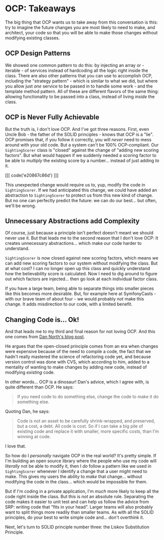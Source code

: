 # OCP: Takeaways

The big thing that OCP wants us to take away from this conversation is this: try to
imagine the future changes you are most likely to need to make, and architect,
your code so that you will be able to make those changes without modifying existing
classes.

## OCP Design Patterns

We showed one common pattern to do this: by injecting an array or - iterable - of
services instead of hardcoding all the logic right inside the class. There are
also other patterns that you can use to accomplish OCP, including the "strategy
pattern" - which is similar to what we did, but where you allow just *one* service
to be passed in to handle some work - and the template method pattern. All of
these are different flavors of the same thing: allowing functionality to be passed
*into* a class, instead of living *inside* the class.

## OCP is Never Fully Achievable

But the truth is, I don't love OCP. And I've got three reasons. First, even
Uncle Bob - the father of the SOLID principles - knows that OCP is a "lie". OCP
promises that, if you follow it correctly, you will *never* need to mess around
with your old code. But a system can't be 100% OCP-compliant. Our `SightingScorer`
class is "closed" against the change of "adding new scoring factors". But what
would happen if we suddenly needed a scoring factor to be able to *multiply* the
existing score by a number... instead of just adding *to* it. 

[[[ code('e20867c86d') ]]]

This unexpected change
would require us to, yup, modify the code in `SightingScorer`. If we had
anticipated this change, we could have added an abstraction to `SightingScorer`
to protect us from this new kind of change. But no one can perfectly predict the
future: we can do our best... but often, we'll be wrong.

## Unnecessary Abstractions add Complexity

Of course, just because a principle isn't perfect doesn't meant we should never
use it. But that leads me to the second reason that I don't love OCP: It creates
unnecessary abstractions... which make our code harder to understand.

`SightingScorer` is now closed against new scoring factors, which means we can add
new scoring factors to our system without modifying the class. But at what cost?
I can no longer open up this class and quickly understand how the believability
score is calculated. Now I need to dig around to figure out which factors are
injected... then go look at each individual factor class.

If you have a large team, being able to separate things into smaller pieces like
this becomes more desirable. But, for example here at SymfonyCasts - with our brave
team of about four - we would probably *not* make this change. It adds misdirection
to our code, with a limited benefit.

## Changing Code is... Ok!

And that leads me to my third and final reason for not loving OCP. And this one comes
from [Dan North's blog post](https://dannorth.net/2021/03/16/cupid-the-back-story/amp/).

He argues that the open-closed principle comes from an era when changes were
expensive because of the need to compile a code, the fact that we hadn't really
mastered the science of refactoring code yet, and because version control was
done with CVS, which according to him, added to a mentality of wanting to make
changes by adding *new* code, instead of modifying *existing* code.

In other words... OCP is a dinosaur! Dan's advice, which I agree with, is quite
different than OCP. He says:

> If you need code to do something else, change the code to make it do something else.

Quoting Dan, he says:

> Code is not an asset to be carefully shrink-wrapped, and preserved, but a cost,
> a debt. All code is cost. So if I can take a big pile of existing code and replace
> it with smaller, more specific costs, than I'm winning at code.

I love that.

So how do I *personally* navigate OCP in the real world? It's pretty simple. If I'm
building an open source library where the people who use my code will *literally*
not be able to modify it, then I *do* follow a pattern like we used in
`SightingScorer` whenever I identify a change that a user might need to make.
This gives my users the ability to *make* that change... without modifying the
code in the class... which would be impossible for them.

But if I'm coding in a private application, I'm *much* more likely to keep all the
code right inside the class. But this is *not* an absolute rule. Separating the code
makes it easier to unit test and can help us follow the advice from SRP: writing
code that "fits in your head". Larger teams will also probably want to split things
more readily than smaller teams. As with all the SOLID principles, do your best to
write simple code and... don't overthink it.

Next, let's turn to SOLID principle number three: the Liskov Substitution Principle.
